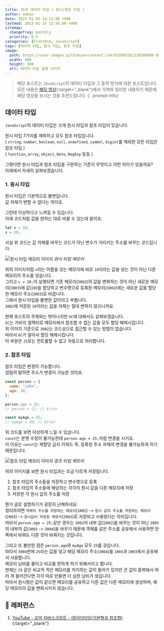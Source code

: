 ```yaml
---
title: JS의 데이터 타입 ( 원시/참조 타입 )
author: admin
date: 2023-01-03 14:11:00 +900
lastmod: 2023-01-15 13:56:00 +900
sitemap:
  changefreq: monthly
  priority: 0.5
categories: [FrontEnd, JavaScript]
tags: [데이터 타입, 원시 타입, 참조 타입]
image:
  path: https://user-images.githubusercontent.com/63289318/210288896-99ea5180-07f1-4450-a721-d250a76efa65.png
  width: 800
  height: 500
  alt: 데이터 타입 설명 이미지
---
```


> 해당 포스트는 `JavaScript`의 데이터 타입과 그 동작 방식에 대한 포스트입니다.<br />모든 내용은 [해당 영상](https://www.youtube.com/watch?v=NvuQ92iltHg){:target="_blank"}에서 가져와 정리한 내용이기 때문에 해당 영상을 보시는 것을 추천드립니다.
{: .prompt-info}

## 데이터 타입
`JavaScript`의 데이터 타입은 크게 원시 타입과 참조 타입이 있습니다.<br />

원시 타입 7가지를 제외하고 모두 참조 타입입니다.<br />
( `string`, `number`, `boolean`, `null`, `undefined`, `symbol`, `bigint`를 제외한 모든 타입은 참조 타입 )<br />
( `function`, `array`, `object`, `Dete`, `RegExp` 등등 )<br />

그렇다면 원시 타입과 참조 타입을 구분하는 기준이 무엇이고 어떤 차이가 있을까요?<br />
아래에서 자세히 살펴보겠습니다.<br />

### 1. 원시 타입
원시 타입은 기본적으로 불변입니다.<br />
값 자체가 변할 수 없다는 의미죠.<br />

그런데 이상하다고 느껴질 수 있습니다.<br />
아래 코드처럼 값을 원하는 대로 바꿀 수 있는데 말이죠.<br />

```js
let v = 10;
v = 20;
```

사실 위 코드는 값 자체를 바꾸는 코드가 아닌 변수가 가리키는 주소를 바꾸는 코드입니다.<br />

![원시 타입 메모리 이미지](https://user-images.githubusercontent.com/63289318/210289467-235ac708-0712-4d7f-9d66-3b6d2db0b4b0.png)
_원시 타입 메모리_

위의 이미지처럼 `v`라는 이름을 갖는 메모리에 바로 `10`이라는 값을 넣는 것이 아닌 다른 메모리의 주소를 넣습니다.<br />
그리고 `v = 20;`이 실행되면 기존 메모리(`3002`)의 값을 변화하는 것이 아닌 새로운 메모리(`3003`)에 값(`20`)을 할당하고 변수명으로 등록된 메모리(`1002`)에는 새로운 값을 할당한 메모리 주소(`3003`)로 바꿉니다.<br />
그래서 원시 타입을 불변한 값이라고 부릅니다.<br />
`3002`에 저장된 `10`이라는 값을 자체는 절대 변하지 않으니까요.<br />

현재 포스트의 주제와는 벗어나지만 `GC`에 대해서도 살펴보겠습니다.<br />
`GC`는 가비지 컬렉터로 메모리에서 참조할 수 없는 값을 모두 할당 해제시킵니다.<br />
위 이미지 기준으로 `3002`는 코드상으로 접근할 수 있는 방법이 없습니다.<br />
따라서 `GC`가 알아서 할당 해제시킵니다.<br />
이 부분은 `JS`로는 컨트롤할 수 없고 자동으로 처리합니다.<br />

### 2. 참조 타입
참조 타입은 변경이 가능합니다.<br />
엄밀히 말하면 주소가 변경이 가능한 것이죠.<br />

```js
const person = {
  name: "john",
  age: 20,
};

person.age = 25;
// person = {}; // Error

const myAge = 25;
// myAge = 30; // Error
```

위 코드를 보면 이상하게 느낄 수 있습니다.<br />
`const`는 분명 수정이 불가능한데 `person.age = 25;`처럼 변경을 시키죠.<br />
이 이유는 `const`는 재할당 금지 키워드 즉, 등록된 주소 자체의 변경을 불가능하게 하기 때문입니다.<br />

![참조 타입 메모리 이미지](https://user-images.githubusercontent.com/63289318/210289465-357bdf24-eefa-4c84-806c-9b6330966340.png)
_참조 타입 메모리_

위의 이미지를 보면 원시 타입과는 조금 다르게 저장됩니다.<br/>
1. 참조 타입의 주소들을 저장하고 변수명으로 등록
2. 참조 타입의 주소들에 해당하는 각각의 원시 값을 다른 메모리에 저장
3. 저장한 각 원시 값의 주소를 저장

뭔가 글로 설명하기가 굉장히 난해하네요.<br />
정리하자면 `객체의 주소를 저장하는 메모리`(`1002`) -> `원시 값의 주소를 저장하는 메모리`(`2003`) -> `원시값이 저장된 메모리`(`3003`)로 저장되고 사용된다는 의미입니다.<br />
따라서 `person.age = 25;`같은 경우는 `1002`의 내부 값(`2002`)을 바꾸는 것이 아닌 `2003`의 내부의 값(`3003` -> `3004`)을 바꾸기 때문에 객체를 같은 주소를 공유해서 사용하면 한쪽에서 바꿔도 다른 것이 바꿔지는 것입니다.<br />

그리고 또 볼만한 점은 `person.age`와 `myAge` 모두 `25`를 갖습니다.<br />
따라서 `3004`번에 `25`라는 값을 넣고 해당 메모리 주소(`3004`)를 `1003`과 `2003`에서 공유해서 사용합니다.<br />
메모리 낭비를 줄이고 비교를 편하게 하기 위해서라고 합니다.<br />
현재는 `25` 같은 비교적 적은 메모리를 차지하는 값이 들어가 있지만 큰 값이 중복돼서 여러 개 들어간다면 각각 따로 만들면 더 심한 낭비가 생깁니다.<br />
따라서 원시형은 값이 같으면 메모리를 공유하고 다른 값은 다른 메모리에 생성하며, 해당 메모리의 값을 변화시키지 않습니다.<br />

## 📮 레퍼런스
1. [YouTube - 코어 자바스크립트 - 데이터타입(기본형과 참조형)](https://www.youtube.com/watch?v=NvuQ92iltHg){:target="_blank"}
